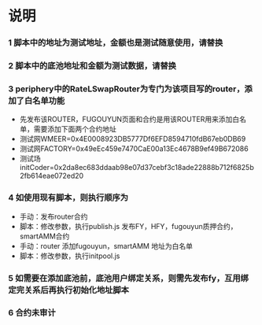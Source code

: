 # 说明
### 1 脚本中的地址为测试地址，金额也是测试随意使用，请替换
### 2 脚本中的底池地址和金额为测试数据，请替换
### 3 periphery中的RateLSwapRouter为专门为该项目写的router，添加了白名单功能
- 先发布该ROUTER，FUGOUYUN页面和合约是用该ROUTER用来添加白名单，需要添加下面两个合约地址
- 测试网WMEER=0x4E0008923DB5777Df6EFD8594710fdB67eb0DB69
- 测试网FACTORY=0x49eEc459e7470CaE00a13Ec4678B9ef49B672086
- 测试场initCoder=0x2da8ec683ddaab98e07d37cebf3c18ade22888b712f6825b2fb614eae072ed20
### 4 如使用现有脚本，则执行顺序为
- 手动：发布router合约
- 脚本：修改参数，执行publish.js 发布FY，HFY，fugouyun质押合约，smartAMM合约
- 手动：router 添加fugouyun，smartAMM 地址为白名单
- 脚本：修改参数，执行initpool.js
### 5 如需要在添加底池前，底池用户绑定关系，则需先发布fy，互用绑定完关系后再执行初始化地址脚本
### 6 合约未审计